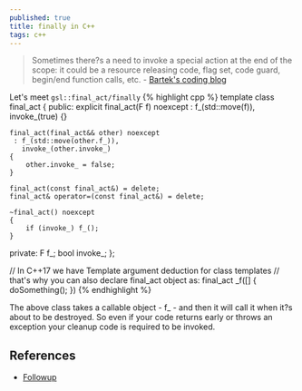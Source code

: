 ```yaml
---
published: true
title: finally in C++
tags: c++
---
```

> Sometimes there?s a need to invoke a special action at the end of the scope: it could be a resource releasing code, flag set, code guard, begin/end function calls, etc. - [Bartek's coding blog ](https://www.bfilipek.com/2017/04/finalact.html)

Let's meet `gsl::final_act/finally`
{% highlight cpp %}
template <class F>
class final_act
{
public:
    explicit final_act(F f) noexcept 
      : f_(std::move(f)), invoke_(true) {}

    final_act(final_act&& other) noexcept 
     : f_(std::move(other.f_)), 
       invoke_(other.invoke_)
    {
        other.invoke_ = false;
    }

    final_act(const final_act&) = delete;
    final_act& operator=(const final_act&) = delete;

    ~final_act() noexcept
    {
        if (invoke_) f_();
    }

private:
    F f_;
    bool invoke_;
};
  
// In C++17 we have Template argument deduction for class templates
// that's why you can also declare final_act object as: 
final_act _f([] { doSomething(); })
{% endhighlight %}

The above class takes a callable object - f_ - and then it will call it when it?s about to be destroyed. So even if your code returns early or throws an exception your cleanup code is required to be invoked.
  
## References
- [Followup](https://www.bfilipek.com/2017/04/finalact-follow-up.html)